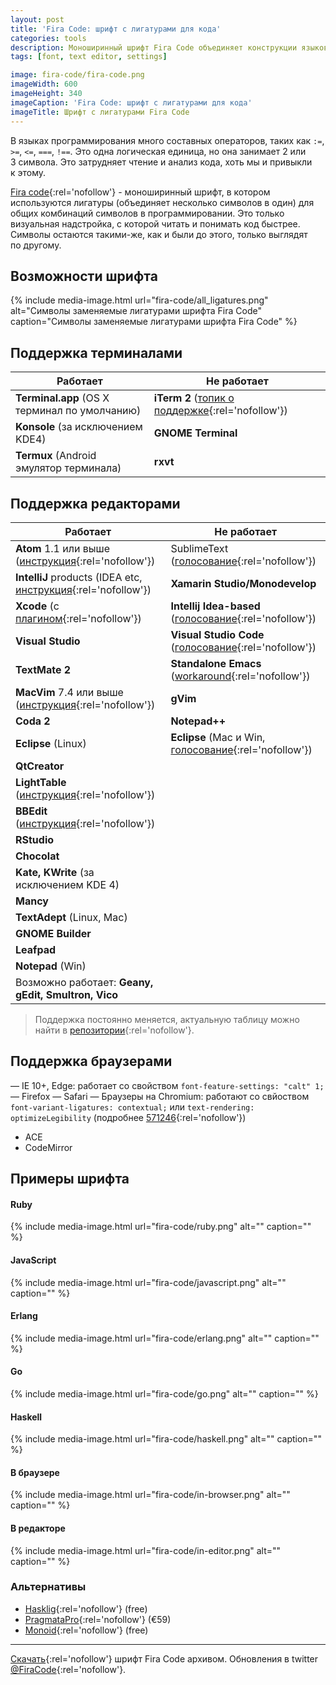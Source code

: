 ```yaml
---
layout: post
title: 'Fira Code: шрифт с лигатурами для кода'
categories: tools
description: Моноширинный шрифт Fira Code объединяет конструкции языков программирования из нескольких символов в один, визуально понятный и приятный.
tags: [font, text editor, settings]

image: fira-code/fira-code.png
imageWidth: 600
imageHeight: 340
imageCaption: 'Fira Code: шрифт с лигатурами для кода'
imageTitle: Шрифт с лигатурами Fira Code
---
```


В языках программирования много составных операторов, таких как `:=`, `>=`, `<=`, `===`, `!==`. Это одна логическая единица, но она занимает 2 или 3 символа. Это затрудняет чтение и анализ кода, хоть мы и привыкли к этому.

[Fira code](https://github.com/tonsky/FiraCode){:rel='nofollow'} - моноширинный шрифт, в котором используются лигатуры (объединяет несколько символов в один) для общих комбинаций символов в программировании. Это только визуальная надстройка, с которой читать и понимать код быстрее. Символы остаются такими-же, как и были до этого, только выглядят по другому.

<!-- more -->

## Возможности шрифта

{% include media-image.html url="fira-code/all_ligatures.png" alt="Символы заменяемые лигатурами шрифта Fira Code" caption="Символы заменяемые лигатурами шрифта Fira Code" %}



## Поддержка терминалами

Работает | Не работает
------- | ---------------
**Terminal.app** (OS X терминал по умолчанию) | **iTerm 2** ([топик о поддержке](https://gitlab.com/gnachman/iterm2/issues/3568){:rel='nofollow'})
**Konsole** (за исключением KDE4) | **GNOME Terminal**
**Termux** (Android эмулятор терминала) | **rxvt**

## Поддержка редакторами

Работает | Не работает
--------|----------------
**Atom** 1.1 или выше ([инструкция](https://github.com/tonsky/FiraCode/wiki/Atom-instructions){:rel='nofollow'}) | SublimeText ([голосование](http://sublimetext.userecho.com/topic/1030059-does-sublimetext-support-programming-ligatures-fontlike-fira-code/){:rel='nofollow'})
**IntelliJ**  products (IDEA etc, [инструкция](#https://github.com/tonsky/FiraCode/wiki/Intellij-products-instructions){:rel='nofollow'}) | **Xamarin Studio/Monodevelop**
**Xcode** (c [плагином](https://github.com/robertvojta/LigatureXcodePlugin){:rel='nofollow'}) | **Intellij Idea-based** ([голосование](https://youtrack.jetbrains.com/issue/IDEA-127539){:rel='nofollow'})
**Visual Studio** | **Visual Studio Code** ([голосование](https://github.com/Microsoft/vscode/issues/192){:rel='nofollow'})
**TextMate 2** | **Standalone Emacs** ([workaround](https://github.com/tonsky/FiraCode/wiki/Setting-up-Emacs){:rel='nofollow'})
**MacVim** 7.4 или выше ([инструкция](https://github.com/tonsky/FiraCode/wiki/MacVim-instructions){:rel='nofollow'}) | **gVim**
**Coda 2** | **Notepad++**
**Eclipse** (Linux) | **Eclipse** (Mac и Win, [голосование](https://bugs.eclipse.org/bugs/show_bug.cgi?id=398656){:rel='nofollow'})
**QtCreator** |
**LightTable** ([инструкция](https://github.com/tonsky/FiraCode/wiki/LightTable-instructions){:rel='nofollow'}) |
**BBEdit** ([инструкция](https://github.com/tonsky/FiraCode/wiki/BBEdit-instructions){:rel='nofollow'}) |
**RStudio** |
**Chocolat** |
**Kate, KWrite** (за исключением KDE 4) |
**Mancy** |
**TextAdept** (Linux, Mac) |
**GNOME Builder** |
**Leafpad** |
**Notepad** (Win) |
Возможно работает: **Geany, gEdit, Smultron, Vico** |

> Поддержка постоянно меняется, актуальную таблицу можно найти в [репозитории](https://github.com/tonsky/FiraCode){:rel='nofollow'}.

## Поддержка браузерами

— IE 10+, Edge: работает со свойством `font-feature-settings: "calt" 1;`
— Firefox
— Safari
— Браузеры на Chromium: работают со свйоством `font-variant-ligatures: contextual;` или `text-rendering: optimizeLegibility` (подробнее [571246](https://code.google.com/p/chromium/issues/detail?q=font-variant-ligatures&id=571246&thanks=571246&ts=1450553433&){:rel='nofollow'})
- ACE
- CodeMirror

## Примеры шрифта

#### Ruby
{% include media-image.html url="fira-code/ruby.png" alt="" caption="" %}

#### JavaScript
{% include media-image.html url="fira-code/javascript.png" alt="" caption="" %}

#### Erlang
{% include media-image.html url="fira-code/erlang.png" alt="" caption="" %}

#### Go
{% include media-image.html url="fira-code/go.png" alt="" caption="" %}

#### Haskell
{% include media-image.html url="fira-code/haskell.png" alt="" caption="" %}

#### В браузере
{% include media-image.html url="fira-code/in-browser.png" alt="" caption="" %}

#### В редакторе
{% include media-image.html url="fira-code/in-editor.png" alt="" caption="" %}

### Альтернативы

- [Hasklig](https://github.com/i-tu/Hasklig){:rel='nofollow'} (free)
- [PragmataPro](http://www.fsd.it/fonts/pragmatapro.htm){:rel='nofollow'} (€59)
- [Monoid](http://larsenwork.com/monoid/){:rel='nofollow'} (free)

---

[Скачать](https://github.com/tonsky/FiraCode/archive/master.zip){:rel='nofollow'} шрифт Fira Code архивом. Обновления в twitter  [@FiraCode](https://twitter.com/@FiraCode){:rel='nofollow'}.

